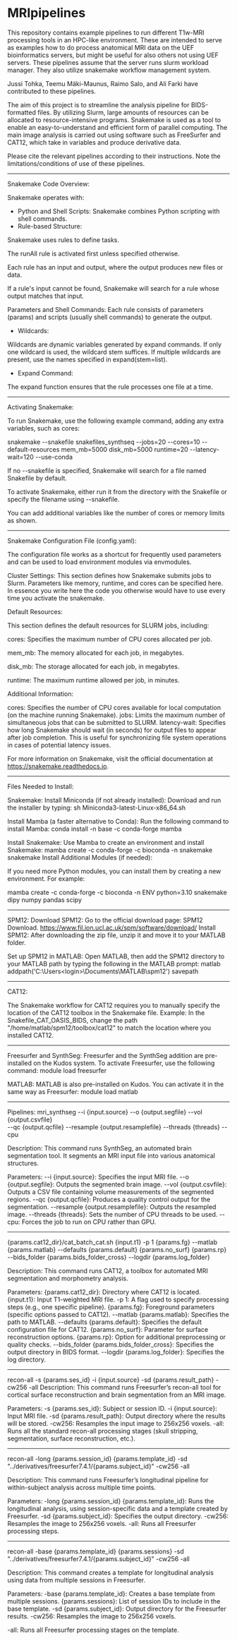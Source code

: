 # MRIpipelines
This repository contains example pipelines to run different T1w-MRI processing tools in an HPC-like environment. 
These are intended to serve as examples how to do process anatomical MRI data on the UEF bioinformatics servers, but might be useful for also others not using UEF servers.
These pipelines assume that the server runs slurm workload manager. They also utilize snakemake workflow management system.

Jussi Tohka, Teemu Mäki-Maunus, Raimo Salo, and Ali Farki have contributed to these pipelines.

The aim of this project is to streamline the analysis pipeline for BIDS-formatted files. By utilizing Slurm, large amounts of resources can be allocated to resource-intensive programs. Snakemake is used as a tool to enable an easy-to-understand and efficient form of parallel computing. The main image analysis is carried out using software such as FreeSurfer and CAT12, which take in variables and produce derivative data.

Please cite the relevant pipelines according to their instructions. Note the limitations/conditions of use of these pipelines.

------------------------------------------------------------------------------------------------------------------------------------------
Snakemake Code Overview:

Snakemake operates with:

- Python and Shell Scripts: Snakemake combines Python scripting with shell commands.
- Rule-based Structure:

Snakemake uses rules to define tasks.

The runAll rule is activated first unless specified otherwise.

Each rule has an input and output, where the output produces new files or data.

If a rule's input cannot be found, Snakemake will search for a rule whose output matches that input.

Parameters and Shell Commands: Each rule consists of parameters (params) and scripts (usually shell commands) to generate the output.

- Wildcards: 

Wildcards are dynamic variables generated by expand commands. If only one wildcard is used, the wildcard stem suffices. If multiple wildcards are present, use the names specified in expand(stem=list).

- Expand Command: 

The expand function ensures that the rule processes one file at a time.

------------------------------------------------------------------------------------------------------------------------------------------
Activating Snakemake:

To run Snakemake, use the following example command, adding any extra variables, such as cores:

snakemake --snakefile snakefiles_synthseq --jobs=20 --cores=10 --default-resources mem_mb=5000 disk_mb=5000 runtime=20 --latency-wait=120 --use-conda

If no --snakefile is specified, Snakemake will search for a file named Snakefile by default.

To activate Snakemake, either run it from the directory with the Snakefile or specify the filename using --snakefile.

You can add additional variables like the number of cores or memory limits as shown.

------------------------------------------------------------------------------------------------------------------------------------------
Snakemake Configuration File (config.yaml):

The configuration file works as a shortcut for frequently used parameters and can be used to load environment modules via envmodules.

Cluster Settings: This section defines how Snakemake submits jobs to Slurm. Parameters like memory, runtime, and cores can be specified here. In essence you write here the code you otherwise would have to use every time you activate the snakemake.

Default Resources:

This section defines the default resources for SLURM jobs, including:

cores: Specifies the maximum number of CPU cores allocated per job.

mem_mb: The memory allocated for each job, in megabytes.

disk_mb: The storage allocated for each job, in megabytes.

runtime: The maximum runtime allowed per job, in minutes.

Additional Information:

cores: Specifies the number of CPU cores available for local computation (on the machine running Snakemake).
jobs: Limits the maximum number of simultaneous jobs that can be submitted to SLURM.
latency-wait: Specifies how long Snakemake should wait (in seconds) for output files to appear after job completion. This is useful for synchronizing file system operations in cases of potential latency issues.

For more information on Snakemake, visit the official documentation at https://snakemake.readthedocs.io.

------------------------------------------------------------------------------------------------------------------------------------------
Files Needed to Install:

Snakemake:
Install Miniconda (if not already installed):
Download and run the installer by typing:
sh Miniconda3-latest-Linux-x86_64.sh

Install Mamba (a faster alternative to Conda):
Run the following command to install Mamba:
conda install -n base -c conda-forge mamba

Install Snakemake:
Use Mamba to create an environment and install Snakemake:
mamba create -c conda-forge -c bioconda -n snakemake snakemake
Install Additional Modules (if needed):

If you need more Python modules, you can install them by creating a new environment. For example:

mamba create -c conda-forge -c bioconda -n ENV python=3.10 snakemake dipy numpy pandas scipy

------------------------------------------------------------------------------------------------------------------------------------------

SPM12:
Download SPM12:
Go to the official download page: SPM12 Download. https://www.fil.ion.ucl.ac.uk/spm/software/download/
Install SPM12:
After downloading the zip file, unzip it and move it to your MATLAB folder.

Set up SPM12 in MATLAB:
Open MATLAB, then add the SPM12 directory to your MATLAB path by typing the following in the MATLAB prompt:
matlab
addpath('C:\Users\<login>\Documents\MATLAB\spm12')
savepath

------------------------------------------------------------------------------------------------------------------------------------------

CAT12:

The Snakemake workflow for CAT12 requires you to manually specify the location of the CAT12 toolbox in the Snakemake file.
Example: In the Snakefile_CAT_OASIS_BIDS, change the path "/home/matlab/spm12/toolbox/cat12" to match the location where you installed CAT12.

------------------------------------------------------------------------------------------------------------------------------------------

Freesurfer and SynthSeg:
Freesurfer and the SynthSeg addition are pre-installed on the Kudos system.
To activate Freesurfer, use the following command:
module load freesurfer

MATLAB:
MATLAB is also pre-installed on Kudos. You can activate it in the same way as Freesurfer:
module load matlab

------------------------------------------------------------------------------------------------------------------------------------------

Pipelines:
mri_synthseg --i {input.source} --o {output.segfile} --vol {output.csvfile} \
                     --qc {output.qcfile} --resample {output.resamplefile} --threads {threads} --cpu

Description: This command runs SynthSeg, an automated brain segmentation tool. It segments an MRI input file into various anatomical structures.

Parameters:
--i {input.source}: Specifies the input MRI file.
--o {output.segfile}: Outputs the segmented brain image.
--vol {output.csvfile}: Outputs a CSV file containing volume measurements of the segmented regions.
--qc {output.qcfile}: Produces a quality control output for the segmentation.
--resample {output.resamplefile}: Outputs the resampled image.
--threads {threads}: Sets the number of CPU threads to be used.
--cpu: Forces the job to run on CPU rather than GPU.

------------------------------------------------------------------------------------------------------------------------------------------
{params.cat12_dir}/cat_batch_cat.sh {input.t1} -p 1 {params.fg} --matlab {params.matlab} --defaults {params.default} {params.no_surf} {params.rp} --bids_folder {params.bids_folder_cross} --logdir {params.log_folder}

Description: This command runs CAT12, a toolbox for automated MRI segmentation and morphometry analysis.

Parameters:
{params.cat12_dir}: Directory where CAT12 is located.
{input.t1}: Input T1-weighted MRI file.
-p 1: A flag used to specify processing steps (e.g., one specific pipeline).
{params.fg}: Foreground parameters (specific options passed to CAT12).
--matlab {params.matlab}: Specifies the path to MATLAB.
--defaults {params.default}: Specifies the default configuration file for CAT12.
{params.no_surf}: Parameter for surface reconstruction options.
{params.rp}: Option for additional preprocessing or quality checks.
--bids_folder {params.bids_folder_cross}: Specifies the output directory in BIDS format.
--logdir {params.log_folder}: Specifies the log directory.

-----------------------------------------------------------------------------------------------------------------------------------------

recon-all -s {params.ses_id} -i {input.source} -sd {params.result_path} -cw256 -all
Description: This command runs Freesurfer’s recon-all tool for cortical surface reconstruction and brain segmentation from an MRI image.

Parameters:
-s {params.ses_id}: Subject or session ID.
-i {input.source}: Input MRI file.
-sd {params.result_path}: Output directory where the results will be stored.
-cw256: Resamples the input image to 256x256 voxels.
-all: Runs all the standard recon-all processing stages (skull stripping, segmentation, surface reconstruction, etc.).

----------------------------------------------------------------------------------------------------------------------------------------

recon-all -long {params.session_id} {params.template_id} -sd "../derivatives/freesurfer7.4.1/{params.subject_id}" -cw256 -all

Description: This command runs Freesurfer’s longitudinal pipeline for within-subject analysis across multiple time points.

Parameters:
-long {params.session_id} {params.template_id}: Runs the longitudinal analysis, using session-specific data and a template created by Freesurfer.
-sd {params.subject_id}: Specifies the output directory.
-cw256: Resamples the image to 256x256 voxels.
-all: Runs all Freesurfer processing steps.

---------------------------------------------------------------------------------------------------------------------------------------

recon-all -base {params.template_id} {params.sessions} -sd "../derivatives/freesurfer7.4.1/{params.subject_id}" -cw256 -all

Description: This command creates a template for longitudinal analysis using data from multiple sessions in Freesurfer.

Parameters:
-base {params.template_id}: Creates a base template from multiple sessions.
{params.sessions}: List of session IDs to include in the base template.
-sd {params.subject_id}: Output directory for the Freesurfer results.
-cw256: Resamples the image to 256x256 voxels.

-all: Runs all Freesurfer processing stages on the template.

